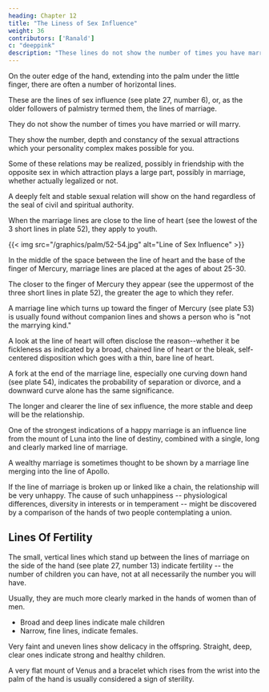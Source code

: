 ```yaml
---
heading: Chapter 12
title: "The Liness of Sex Influence"
weight: 36
contributors: ['Ranald']
c: "deeppink"
description: "These lines do not show the number of times you have married or will marry."
---
```



On the outer edge of the hand, extending into the palm under the little finger, there are often a number of horizontal lines. 

These are the lines of sex influence (see plate 27, number 6), or, as the older followers of palmistry termed them, the lines of marriage.

They do not show the number of times you have married or will marry. 

They show the number, depth and constancy of the sexual attractions which your personality complex makes possible for you.

Some of these relations may be realized, possibly in friendship with the opposite sex in which attraction plays a large part, possibly in marriage, whether actually legalized or not. 

A deeply felt and stable sexual relation will show on the hand regardless of the seal of civil and spiritual authority.

When the marriage lines are close to the line of heart (see the lowest of the 3 short lines in plate 52), they apply to youth. 

{{< img src="/graphics/palm/52-54.jpg" alt="Line of Sex Influence" >}}

In the middle of the space between the line of heart and the base of the finger of Mercury, marriage lines are placed at the ages of about 25-30. 

The closer to the finger of Mercury they appear (see the uppermost of the three short lines in plate 52), the greater the age to which they refer.

A marriage line which turns up toward the finger of Mercury (see plate 53) is usually found without companion lines and shows a person who is "not the marrying kind." 

A look at the line of heart will often disclose the reason--whether it be fickleness as indicated by a broad, chained line of heart or the bleak, self-centered disposition which goes with a thin, bare line of heart.

A fork at the end of the marriage line, especially one curving down hand (see plate 54), indicates the probability of separation or divorce, and a downward curve alone has the same significance.


The longer and clearer the line of sex influence, the more stable and deep will be the relationship. 

One of the strongest indications of a happy marriage is an influence line from the mount of Luna into the line of destiny, combined with a single, long and clearly marked line of marriage. 

A wealthy marriage is sometimes thought to be shown by a marriage line merging into the line of Apollo.

If the line of marriage is broken up or linked like a chain, the relationship will be very unhappy. The cause of such unhappiness -- physiological differences, diversity in interests or in temperament -- might be discovered by a comparison of the hands of two people contemplating a union.


## Lines Of Fertility

The small, vertical lines which stand up between the lines of marriage on the side of the hand (see plate 27, number 13) indicate fertility -- the number of children you can have, not at all necessarily the number you will have. 

Usually, they are much more clearly marked in the hands of women than of men. 
- Broad and deep lines indicate male children
- Narrow,  fine lines, indicate females. 

Very faint and uneven lines show delicacy in the offspring. Straight, deep, clear ones indicate strong and healthy children.

<!-- When
than the others,
his brothers
one line of a group is markedly longer and stronger
it shows the superiority of one of the children over
sisters. -->

A very flat mount of Venus and a bracelet which rises from the wrist into the palm of the hand is usually considered a sign of sterility.
